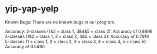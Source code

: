 # yip-yap-yelp

Known Bugs: 
There are no known bugs in our program. 

Accuracy: 
2-classes (1&2 = class 1, 3&4&5 = class 2): Accuracy of 0.8696 
3-classes (1&2 = class 1, 3 = class 2, 4&5 = class 3): Accuracy of 0.7918  
5-classes (1 = class 1, 2 = class 2, 3 = class 3, 4 = class 4, 5 = class 5): Accuracy of 0.5490 
